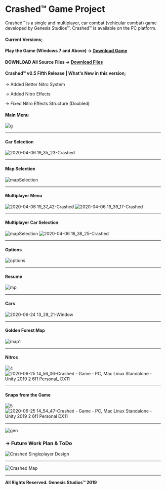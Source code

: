 # Crashed™ Game Project
Crashed™ is a single and multiplayer, car combat (vehicular combat) game developed by Genesis Studios™. Crashed™ is available on the PC platform.


#### Current Versions;
#### Play the Game  (Windows 7 and Above) -> [Download Game](https://drive.google.com/file/d/1bDlqTDeDQaHALdJPGu1PyQO0S_3qowAi/view?usp=sharing)
#### DOWNLOAD All Source Files -> [Download Files](https://drive.google.com/file/d/1bDlqTDeDQaHALdJPGu1PyQO0S_3qowAi/view?usp=sharing)

#### Crashed™ v0.5 Fifth Release | What's New in this version;
-> Added Better Nitro System

-> Added Nitro Effects

-> Fixed Nitro Effects Structure (Doubled)

#### Main Menu
![g](https://user-images.githubusercontent.com/36234545/72346671-7bc3db80-36e7-11ea-8850-61617f452206.png)
***
#### Car Selection
![2020-04-06 19_35_23-Crashed](https://user-images.githubusercontent.com/36234545/78602955-f96b3380-785f-11ea-86c6-7737fa4d441a.png)
***
#### Map Selection
![mapSelection](https://user-images.githubusercontent.com/56311970/85760403-78af2b80-b71a-11ea-9be1-038266053c80.png)
***
#### Multiplayer Menu
![2020-04-06 19_37_42-Crashed](https://user-images.githubusercontent.com/36234545/78602970-fd975100-785f-11ea-8336-13fa0efdfd4c.png)
![2020-04-06 19_39_17-Crashed](https://user-images.githubusercontent.com/36234545/78602937-f2dcbc00-785f-11ea-8ce0-b206c5ce1ae1.png)
***
#### Multiplayer Car Selection
![mapSelection](https://user-images.githubusercontent.com/56311970/85761767-c2e4dc80-b71b-11ea-9cee-e04944fe14ef.png)
![2020-04-06 19_38_25-Crashed](https://user-images.githubusercontent.com/36234545/78602983-01c36e80-7860-11ea-9825-f3013b2834b9.png)
***
#### Options
![options](https://user-images.githubusercontent.com/56311970/85762192-2bcc5480-b71c-11ea-83a2-22ba9ce11ad9.png)
***
#### Resume
![mp](https://user-images.githubusercontent.com/56311970/85758557-1efa3180-b719-11ea-9159-81c1a6ce7120.png)
***
#### Cars
![2020-06-24 13_28_21-Window](https://user-images.githubusercontent.com/56311970/85762855-d2b0f080-b71c-11ea-85d1-9aa07b7d148f.png)
***
#### Golden Forest Map
![map1](https://user-images.githubusercontent.com/56311970/85763165-1c99d680-b71d-11ea-993b-5513340f85f6.png)
***
#### Nitros
![4](https://user-images.githubusercontent.com/56311970/85753333-d476b600-b714-11ea-800b-c81d346b4ec6.png)
![2020-06-25 14_56_06-Crashed - Game - PC, Mac   Linux Standalone - Unity 2019 2 6f1 Personal_ _DX11_](https://user-images.githubusercontent.com/56311970/85765253-9b434380-b71e-11ea-923e-0bb6a0265640.png)
***
#### Snaps from the Game
![5](https://user-images.githubusercontent.com/56311970/85753702-26b7d700-b715-11ea-9473-0da1845b6241.png)
![2020-06-25 14_54_47-Crashed - Game - PC, Mac   Linux Standalone - Unity 2019 2 6f1 Personal _DX11_](https://user-images.githubusercontent.com/56311970/85765343-b2823100-b71e-11ea-9bae-1ca20c86f629.png)
***
![gen](https://user-images.githubusercontent.com/36234545/67634304-16700380-f8cb-11e9-9dd1-dcffb684a561.png)


### -> Future Work Plan & ToDo
![Crashed Singleplayer Design](https://user-images.githubusercontent.com/36234545/78605552-6f719980-7864-11ea-8ef0-74b40b635118.png)
***
![Crashed Map](https://user-images.githubusercontent.com/36234545/78606250-adbb8880-7865-11ea-98ba-5632e4bb660a.png)
***
**All Rights Reserved. Genesis Studios™ 2019**
